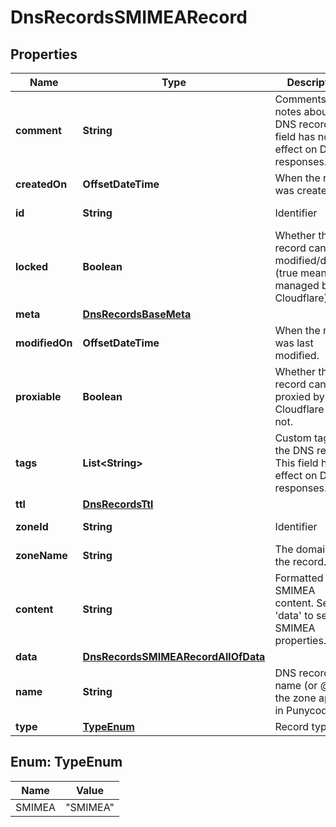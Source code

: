 

# DnsRecordsSMIMEARecord


## Properties

| Name | Type | Description | Notes |
|------------ | ------------- | ------------- | -------------|
|**comment** | **String** | Comments or notes about the DNS record. This field has no effect on DNS responses. |  [optional] |
|**createdOn** | **OffsetDateTime** | When the record was created. |  [optional] [readonly] |
|**id** | **String** | Identifier |  [optional] [readonly] |
|**locked** | **Boolean** | Whether this record can be modified/deleted (true means it&#39;s managed by Cloudflare). |  [optional] [readonly] |
|**meta** | [**DnsRecordsBaseMeta**](DnsRecordsBaseMeta.md) |  |  [optional] |
|**modifiedOn** | **OffsetDateTime** | When the record was last modified. |  [optional] [readonly] |
|**proxiable** | **Boolean** | Whether the record can be proxied by Cloudflare or not. |  [optional] [readonly] |
|**tags** | **List&lt;String&gt;** | Custom tags for the DNS record. This field has no effect on DNS responses. |  [optional] |
|**ttl** | [**DnsRecordsTtl**](DnsRecordsTtl.md) |  |  [optional] |
|**zoneId** | **String** | Identifier |  [optional] [readonly] |
|**zoneName** | **String** | The domain of the record. |  [optional] [readonly] |
|**content** | **String** | Formatted SMIMEA content. See &#39;data&#39; to set SMIMEA properties. |  [optional] [readonly] |
|**data** | [**DnsRecordsSMIMEARecordAllOfData**](DnsRecordsSMIMEARecordAllOfData.md) |  |  |
|**name** | **String** | DNS record name (or @ for the zone apex) in Punycode. |  |
|**type** | [**TypeEnum**](#TypeEnum) | Record type. |  |



## Enum: TypeEnum

| Name | Value |
|---- | -----|
| SMIMEA | &quot;SMIMEA&quot; |



